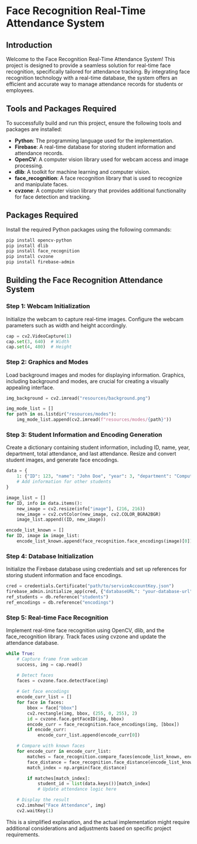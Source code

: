 # Face Recognition Real-Time Attendance System

## Introduction
Welcome to the Face Recognition Real-Time Attendance System! This project is designed to provide a seamless solution for real-time face recognition, specifically tailored for attendance tracking. By integrating face recognition technology with a real-time database, the system offers an efficient and accurate way to manage attendance records for students or employees.

## Tools and Packages Required
To successfully build and run this project, ensure the following tools and packages are installed:

- **Python**: The programming language used for the implementation.
- **Firebase**: A real-time database for storing student information and attendance records.
- **OpenCV**: A computer vision library used for webcam access and image processing.
- **dlib**: A toolkit for machine learning and computer vision.
- **face_recognition**: A face recognition library that is used to recognize and manipulate faces.
- **cvzone**: A computer vision library that provides additional functionality for face detection and tracking.

## Packages Required
Install the required Python packages using the following commands:

```bash
pip install opencv-python
pip install dlib
pip install face_recognition
pip install cvzone
pip install firebase-admin
```

## Building the Face Recognition Attendance System
### Step 1: Webcam Initialization
Initialize the webcam to capture real-time images. Configure the webcam parameters such as width and height accordingly.

```python
cap = cv2.VideoCapture(1)
cap.set(3, 640)  # Width
cap.set(4, 480)  # Height
```

### Step 2: Graphics and Modes
Load background images and modes for displaying information. Graphics, including background and modes, are crucial for creating a visually appealing interface.

```python
img_background = cv2.imread("resources/background.png")

img_mode_list = []
for path in os.listdir("resources/modes"):
    img_mode_list.append(cv2.imread(f"resources/modes/{path}"))
```

### Step 3: Student Information and Encoding Generation
Create a dictionary containing student information, including ID, name, year, department, total attendance, and last attendance. Resize and convert student images, and generate face encodings.

```python
data = {
    1: {"ID": 123, "name": "John Doe", "year": 3, "department": "Computer Science", "total_attendance": 0, "last_attendance": None},
    # Add information for other students
}

image_list = []
for ID, info in data.items():
    new_image = cv2.resize(info["image"], (216, 216))
    new_image = cv2.cvtColor(new_image, cv2.COLOR_BGRA2BGR)
    image_list.append((ID, new_image))

encode_list_known = []
for ID, image in image_list:
    encode_list_known.append(face_recognition.face_encodings(image)[0])
```

### Step 4: Database Initialization
Initialize the Firebase database using credentials and set up references for storing student information and face encodings.

```python
cred = credentials.Certificate("path/to/serviceAccountKey.json")
firebase_admin.initialize_app(cred, {"databaseURL": "your-database-url"})
ref_students = db.reference("students")
ref_encodings = db.reference("encodings")
```

### Step 5: Real-time Face Recognition
Implement real-time face recognition using OpenCV, dlib, and the face_recognition library. Track faces using cvzone and update the attendance database.

```python
while True:
    # Capture frame from webcam
    success, img = cap.read()

    # Detect faces
    faces = cvzone.face.detectFace(img)
    
    # Get face encodings
    encode_curr_list = []
    for face in faces:
        bbox = face["bbox"]
        cv2.rectangle(img, bbox, (255, 0, 255), 2)
        id = cvzone.face.getFaceID(img, bbox)
        encode_curr = face_recognition.face_encodings(img, [bbox])
        if encode_curr:
            encode_curr_list.append(encode_curr[0])

    # Compare with known faces
    for encode_curr in encode_curr_list:
        matches = face_recognition.compare_faces(encode_list_known, encode_curr)
        face_distance = face_recognition.face_distance(encode_list_known, encode_curr)
        match_index = np.argmin(face_distance)

        if matches[match_index]:
            student_id = list(data.keys())[match_index]
            # Update attendance logic here

    # Display the result
    cv2.imshow("Face Attendance", img)
    cv2.waitKey(1)
```
This is a simplified explanation, and the actual implementation might require additional considerations and adjustments based on specific project requirements.
